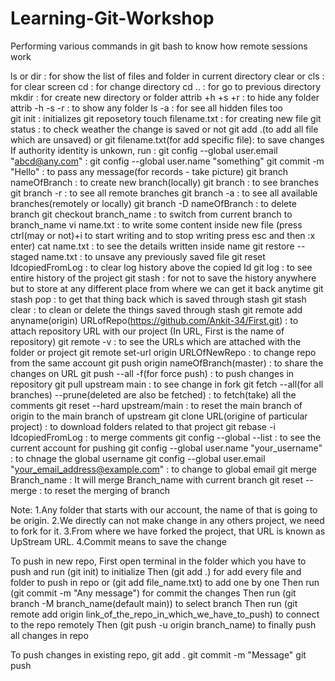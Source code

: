 # Learning-Git-Workshop
Performing various commands in git bash to know how remote sessions work  


ls or dir : for show the list of files and folder in current directory
clear or cls : for clear screen
cd : for change directory
cd .. : for go to previous directory
mkdir : for create new directory or folder
attrib +h +s +r : to hide any folder
attrib -h -s -r : to show any folder
ls -a : for see all hidden files too	
git init : initializes git reposetory
touch filename.txt : for creating new file 
git status : to check weather the change is saved or not
git add .(to add all file which are unsaved) or git filename.txt(for add specific file): to save changes
If authority identity is unkown, 
run : git config --global user.email "abcd@any.com"
    : git config --global user.name "something"
git commit -m "Hello" : to pass any message(for records - take picture)
git branch nameOfBranch : to create new branch(locally)
git branch : to see branches
git branch -r : to see all remote branches
git branch -a : to see all available branches(remotely or locally)
git branch -D nameOfBranch : to delete branch 
git checkout branch_name : to switch from current branch to branch_name
vi name.txt : to write some content inside new file 
	(press ctrl(may or not)+i to start writing and to stop writing press esc and then :x enter)
cat name.txt : to see the details written inside name
git restore --staged name.txt : to unsave any previously saved file
git reset IdcopiedFromLog : to clear log history above the copied Id
git log : to see entire history of the project
git stash : for not to save the history anywhere but to store at any different place from where we can get it back anytime
git stash pop : to get that thing back which is saved through stash
git stash clear : to clean or delete the things saved through stash
git remote add anyname(origin) URLofRepo(https://github.com/Ankit-34/First.git) : to attach repository URL with our project
	(In URL, First is the name of repository)
git remote -v : to see the URLs which are attached with the folder or project
git remote set-url origin URLOfNewRepo : to change repo from the same account
git push origin nameOfBranch(master) : to share the changes on URL
git push --all -f(for force push) : to push changes in repository
git pull upstream main : to see change in fork
git fetch --all(for all branches) --prune(deleted are also be fetched) : to fetch(take) all the comments
git reset --hard upstream/main : to reset the main branch of origin to the main branch of upstream
git clone URL(origine of particular project) : to download folders related to that project
git rebase -i IdcopiedFromLog : to merge comments
git config --global --list : to see the current account for pushing
git config --global user.name "your_username" : to chnage the global username
git config --global user.email "your_email_address@example.com" : to change to global email
git merge Branch_name : It will merge Branch_name with current branch
git reset --merge : to reset the merging of branch

Note:
1.Any folder that starts with our account, the name of that is going to be origin.
2.We directly can not make change in any others project, we need to fork for it.
3.From where we have forked the project, that URL is known as UpStream URL.
4.Commit means to save the change 

To push in new repo,
First open terminal in the folder which you have to push and run (git init) to initialize
Then (git add .) for add every file and folder to push in repo or (git add file_name.txt) to add one by one
Then run (git commit -m "Any message") for commit the changes
Then run (git branch -M branch_name(default main)) to select branch
Then run (git remote add origin link_of_the_repo_in_which_we_have_to_push) to connect to the repo remotely
Then (git push -u origin branch_name) to finally push all changes in repo

To push changes in existing repo,
git add .
git commit -m "Message"
git push
